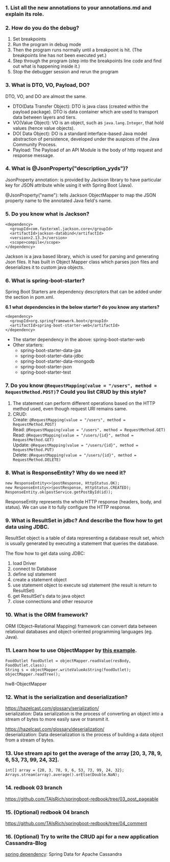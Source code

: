 ### 1. List all the new annotations to your annotations.md and explain its role.


### 2. How do you do the debug?
1) Set breakpoints
2) Run the program in debug mode
3) Then the program runs normally until a breakpoint is hit. (The breakpoints line has not been executed yet.)
4) Step through the program (step into the breakpoints line code and find out what is happening inside it.)
5) Stop the debugger session and rerun the program


### 3. What is DTO, VO, Payload, DO?
DTO, VO, and DO are almost the same.
- DTO(Data Transfer Object): DTO is java class (created within the payload package). DTO is data container which are used to transport data between layers and tiers.
- VO(Value Object): VO is an object, such as `java.lang.Integer`, that hold values (hence value objects).
- DO( Data Object): DO is a standard interface-based Java model abstraction of persistence, developed under the auspices of the Java Community Process.
- Payload: The Payload of an API Module is the body of http request and response message.


### 4. What is @JsonProperty("description_yyds")?
JsonProperty annotation: is provided by Jackson library to have particular key for JSON attribute while using it with Spring Boot (Java).  

@JsonProperty("name"): tells Jackson ObjectMapper to map the JSON property name to the annotated Java field's name.


### 5. Do you know what is Jackson?
```
<dependency>
  <groupId>com.fasterxml.jackson.core</groupId>
  <artifactId>jackson-databind</artifactId>
  <version>2.13.3</version>
  <scope>compile</scope>
</dependency>
```
Jackson is a java based library, which is used for parsing and generating Json files. 
It has built in Object Mapper class which parses json files and deserializes it to custom java objects.


### 6. What is **spring-boot-starter**?
Spring Boot Starters are dependency descriptors that can be added under the <dependencies> section in pom.xml.

**6.1 what dependencies in the below starter? do you know any starters?**
```
<dependency>
  <groupId>org.springframework.boot</groupId>
  <artifactId>spring-boot-starter-web</artifactId>
</dependency>
```
- The starter dependency in the above: spring-boot-starter-web
- Other starters:
    - spring-boot-starter-data-jpa
    - spring-boot-starter-data-jdbc
    - spring-boot-starter-data-mongodb
    - spring-boot-starter-json
    - spring-boot-starter-test


### 7. Do you know `@RequestMapping(value = "/users", method = RequestMethod.POST)`? Could you list CRUD by this style?
1) The statement can perform different operations based on the HTTP method used, even though request URI remains same.
2) CRUD:  
Create: `@RequestMapping(value = "/users", method = RequestMethod.POST)`  
Read: `@RequestMapping(value = "/users", method = RequestMethod.GET)`  
Read: `@RequestMapping(value = "/users/{id}", method = RequestMethod.GET)`  
Update: `@RequestMapping(value = "/users/{id}", method = RequestMethod.PUT)`  
Delete: `@RequestMapping(value = "/users/{id}", method = RequestMethod.DELETE)`


### 8. What is ResponseEntity? Why do we need it?
```
new ResponseEntity<>(postResponse, HttpStatus.OK);
new ResponseEntity<>(postResponse, HttpStatus.CREATED);
ResponseEntity.ok(postService.getPostById(id));
```
ResponseEntity represents the whole HTTP response (headers, body, and status).
We can use it to fully configure the HTTP response.


### 9. What is ResultSet in jdbc? And describe the flow how to get data using JDBC.
ResultSet object is a table of data representing a database result set, which is usually generated by executing a statement that queries the database.  

The flow how to get data using JDBC:  
1) load Driver
2) connect to Database
3) define sql statement
4) create a statement object
5) use statement object to execute sql statement (the result is return to ResultSet)
6) get ResultSet's data to java object
7) close connections and other resource


### 10. What is the ORM framework?
ORM (Object–Relational Mapping) framework can convert data between relational databases and object-oriented programming languages (eg. Java).


### 11. Learn how to use ObjectMapper by [this example](https://github.com/TAIsRich/chuwa-eij-tutorial/blob/main/02-java-core/src/main/java/com/chuwa/exercise/oa/api/FoodOutletJackson.java).
```
FoodOutlet foodOutlet = objectMapper.readValue(resBody, FoodOutlet.class);
String s = objectMapper.writeValueAsString(foodOutlet);
objectMapper.readTree();
```
hw8-ObjectMapper


### 12. What is the serialization and deserialization? 
https://hazelcast.com/glossary/serialization/  
serialization: Data serialization is the process of converting an object into a stream of bytes to more easily save or transmit it.  

https://hazelcast.com/glossary/deserialization/  
deserialization: Data deserialization is the process of building a data object from a stream of bytes.


### 13. Use stream api to get the average of the array [20, 3, 78, 9, 6, 53, 73, 99, 24, 32].
```
int[] array = {20, 3, 78, 9, 6, 53, 73, 99, 24, 32};
Arrays.stream(array).average().orElse(Double.NaN);
```


### 14. redbook 03 branch
https://github.com/TAIsRich/springboot-redbook/tree/03_post_pageable
### 15. (Optional) redbook 04 branch
https://github.com/TAIsRich/springboot-redbook/tree/04_comment
### 16. (Optional) Try to write the CRUD api for a new application Cassandra-Blog
[spring dependency](https://start.spring.io/): Spring Data for Apache Cassandra

